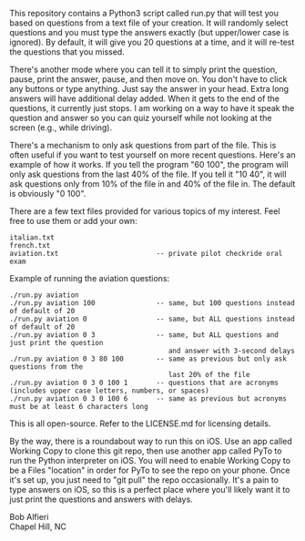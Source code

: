 This repository contains a Python3 script called run.py that will test you based on questions from a text file of your creation. It will randomly select questions and you must type the answers exactly (but upper/lower case is ignored). By default, it will give you 20 questions at a time, and it will re-test the questions that you missed.

There's another mode where you can tell it to simply print the question, pause, print the answer, pause, and then move on.  You don't have to click any buttons or type anything. Just say the answer in your head. Extra long answers will have additional delay added.  When it gets to the end of the questions, it currently just stops.  I am working on a way to have it speak the question and answer so you can quiz yourself while not looking at the screen (e.g., while driving).

There's a mechanism to only ask questions from part of the file.  This is often useful if you want to test yourself on more recent questions. Here's an example of how it works. If you tell the program "60 100", the program will only ask questions from the last 40% of the file.  If you tell it "10 40", it will ask questions only from 10% of the file in and 40% of the file in.  The default is obviously "0 100".

There are a few text files provided for various topics of my interest. Feel free to use them or add your own:

    italian.txt
    french.txt
    aviation.txt                        -- private pilot checkride oral exam

Example of running the aviation questions:

    ./run.py aviation
    ./run.py aviation 100               -- same, but 100 questions instead of default of 20
    ./run.py aviation 0                 -- same, but ALL questions instead of default of 20
    ./run.py aviation 0 3               -- same, but ALL questions and just print the question 
                                           and answer with 3-second delays
    ./run.py aviation 0 3 80 100        -- same as previous but only ask questions from the 
                                           last 20% of the file
    ./run.py aviation 0 3 0 100 1       -- questions that are acronyms (includes upper case letters, numbers, or spaces)
    ./run.py aviation 0 3 0 100 6       -- same as previous but acronyms must be at least 6 characters long

This is all open-source.  Refer to the LICENSE.md for licensing details.  

By the way, there is a roundabout way to run this on iOS. Use an app called Working Copy to clone this git repo, then use another app called PyTo to run the Python interpreter on iOS. You will need to enable Working Copy to be a Files "location" in order for PyTo to see the repo on your phone.  Once it's set up, you just need to "git pull" the repo occasionally. It's a pain to type answers on iOS, so this is a perfect place where you'll likely want it to just print the questions and answers with delays.

Bob Alfieri<br>
Chapel Hill, NC
